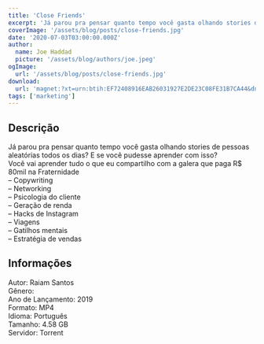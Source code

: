 ```yaml
---
title: 'Close Friends'
excerpt: 'Já parou pra pensar quanto tempo você gasta olhando stories de pessoas aleatórias todos os dias? E se você pudesse aprender com isso?Você vai aprender tudo o que eu compartilho com a galera que paga R$ 80mil na Fraternidade– Copywriting– Networking– Psicologia do client'
coverImage: '/assets/blog/posts/close-friends.jpg'
date: '2020-07-03T03:00:00.000Z'
author:
  name: Joe Haddad
  picture: '/assets/blog/authors/joe.jpeg'
ogImage:
  url: '/assets/blog/posts/close-friends.jpg'
download:
  url: 'magnet:?xt=urn:btih:EF72408916EAB26031927E2DE23C08FE31B7CA44&dn=Close%20Friends%20-%20Raiam%20Santos&tr=udp%3a%2f%2ftracker.openbittorrent.com%3a1337%2fannounce&tr=udp%3a%2f%2ftracker.opentrackr.org%3a1337%2fannounce magnet:?xt=urn:btih:38C976434E0776C80B65BB09456A314020FE13FF&dn=Curso%20B%c3%a1sico%20de%20Simula%c3%a7%c3%a3o%20Fluidodin%c3%a2mica%20utilizando%20o%20ANSYS&tr=udp%3a%2f%2ftracker.openbittorrent.com%3a1337%2fannounce&tr=udp%3a%2f%2ftracker.opentrackr.org%3a1337%2fannounce'
tags: ['marketing']
---
```

<h2>Descrição</h2>
<p></p><p>Já parou pra pensar quanto tempo você gasta olhando stories de pessoas aleatórias todos os dias? E se você pudesse aprender com isso?<br/>Você vai aprender tudo o que eu compartilho com a galera que paga R$ 80mil na Fraternidade<br/>– Copywriting<br/>– Networking<br/>– Psicologia do cliente<br/>– Geração de renda<br/>– Hacks de Instagram<br/>– Viagens<br/>– Gatilhos mentais<br/>– Estratégia de vendas</p><h2>Informações</h2><p>Autor: Raiam Santos<br/>Gênero: <br/>Ano de Lançamento: 2019<br/>Formato: MP4<br/>Idioma: Português<br/>Tamanho: 4.58 GB<br/>Servidor: Torrent</p>